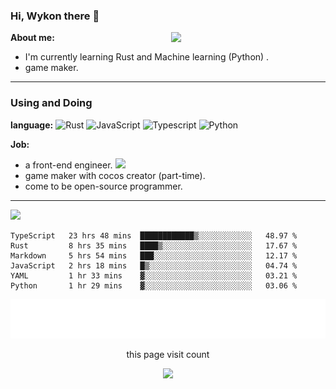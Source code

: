 ### Hi, Wykon there 👋

<img align="right" width="49%" src="https://github-readme-stats.vercel.app/api?username=weykon&theme=solarized-light&show_icons=true&count_private=true&include_all_commits=true">

**About me:**
+ I'm currently learning Rust and Machine learning (Python) .
+ game maker.
---

### Using and Doing

**language:**
![Rust](http://img.shields.io/badge/-Rust-D2B48?style=flat-square&logo=Rust&logoColor=000000)
![JavaScript](https://img.shields.io/badge/-JavaScript-%23F7DF1C?style=flat-square&logo=javascript&logoColor=ffff4a&color=d1b01f)
![Typescript](http://img.shields.io/badge/-Typescript-ff69b4?style=flat-square&logo=Typescript&logoColor=white)
![Python](http://img.shields.io/badge/-Python-purple?style=flat-square&logo=Python&logoColor=pink)

**Job:**
- a front-end engineer. ![](https://img.shields.io/badge/%20-React-blue)
- game maker with cocos creator (part-time).
- come to be open-source programmer.

--- 

<img src="https://github-readme-stats.vercel.app/api/top-langs/?username=weykon&layout=compact">

<!--START_SECTION:waka-->

```text
TypeScript   23 hrs 48 mins  ████████████▒░░░░░░░░░░░░   48.97 %
Rust         8 hrs 35 mins   ████▒░░░░░░░░░░░░░░░░░░░░   17.67 %
Markdown     5 hrs 54 mins   ███░░░░░░░░░░░░░░░░░░░░░░   12.17 %
JavaScript   2 hrs 18 mins   █▒░░░░░░░░░░░░░░░░░░░░░░░   04.74 %
YAML         1 hr 33 mins    ▓░░░░░░░░░░░░░░░░░░░░░░░░   03.21 %
Python       1 hr 29 mins    ▓░░░░░░░░░░░░░░░░░░░░░░░░   03.06 %
```

<!--END_SECTION:waka-->

![code the day](./metrics.plugin.code.svg)
<div align=center>
  <p> this page visit count </p>
  <img src="https://profile-counter.glitch.me/weykon/count.svg">
</div>
